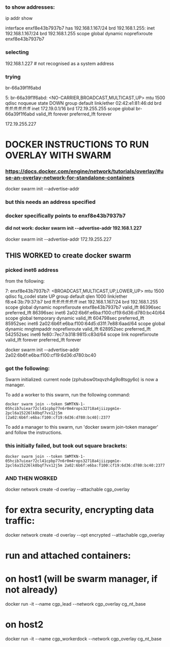 

### to show addresses:
ip addr show

interface enxf8e43b7937b7 has
192.168.1.167/24 brd 192.168.1.255:
    inet 192.168.1.167/24 brd 192.168.1.255 scope global dynamic noprefixroute enxf8e43b7937b7

### selecting
192.168.1.227 # not recognised as a system address

### trying
br-66a39f1f6abd

5: br-66a39f1f6abd: <NO-CARRIER,BROADCAST,MULTICAST,UP> mtu 1500 qdisc noqueue state DOWN group default
    link/ether 02:42:e1:81:46:dd brd ff:ff:ff:ff:ff:ff
    inet 172.19.0.1/16 brd 172.19.255.255 scope global br-66a39f1f6abd
       valid_lft forever preferred_lft forever

172.19.255.227

# DOCKER INSTRUCTIONS TO RUN OVERLAY WITH SWARM
### https://docs.docker.com/engine/network/tutorials/overlay/#use-an-overlay-network-for-standalone-containers

docker swarm init --advertise-addr
### but this needs an address specified
### docker specifically points to enxf8e43b7937b7
#### did not work: docker swarm init --advertise-addr 192.168.1.227


docker swarm init --advertise-addr 172.19.255.227
<!-- Error response from daemon: must specify a listening address because the address to advertise is not recognized as a system address, and a system's IP address to use could not be uniquely identified -->


## THIS WORKED to create docker swarm
### picked inet6 address
from the following:

7: enxf8e43b7937b7: <BROADCAST,MULTICAST,UP,LOWER_UP> mtu 1500 qdisc fq_codel state UP group default qlen 1000
    link/ether f8:e4:3b:79:37:b7 brd ff:ff:ff:ff:ff:ff
    inet 192.168.1.167/24 brd 192.168.1.255 scope global dynamic noprefixroute enxf8e43b7937b7
       valid_lft 86396sec preferred_lft 86396sec
    inet6 2a02:6b6f:e6ba:f100:cf19:6d36:d780:bc40/64 scope global temporary dynamic
       valid_lft 604798sec preferred_lft 85952sec
    inet6 2a02:6b6f:e6ba:f100:64d5:d31f:7e88:6aad/64 scope global dynamic mngtmpaddr noprefixroute
       valid_lft 628952sec preferred_lft 542552sec
    inet6 fe80::7ec7:b318:9815:c83d/64 scope link noprefixroute
       valid_lft forever preferred_lft forever

docker swarm init --advertise-addr 2a02:6b6f:e6ba:f100:cf19:6d36:d780:bc40

### got the following:
Swarm initialized: current node (zphubsw0txqvzh4g9o8tsgy6o) is now a manager.

To add a worker to this swarm, run the following command:

    docker swarm join --token SWMTKN-1-05hcib7uiear72cl41cpbp77n6r0m4rops32718a4jiizpgm1e-2pcl6a15226lk8bqf7vx12j5m [2a02:6b6f:e6ba:f100:cf19:6d36:d780:bc40]:2377

To add a manager to this swarm, run 'docker swarm join-token manager' and follow the instructions.

### this initially failed, but took out square brackets:

    docker swarm join --token SWMTKN-1-05hcib7uiear72cl41cpbp77n6r0m4rops32718a4jiizpgm1e-2pcl6a15226lk8bqf7vx12j5m 2a02:6b6f:e6ba:f100:cf19:6d36:d780:bc40:2377

### AND THEN WORKED

docker network create -d overlay --attachable cgp_overlay

# for extra security, encrypting data traffic:
docker network create -d overlay --opt encrypted --attachable cgp_overlay


# run and attached containers:
# on host1 (will be swarm manager, if not already)
docker run -it --name cgp_lead --network cgp_overlay cg_nt_base

# on host2
docker run -it --name cgp_workerdock --network cgp_overlay cg_nt_base
